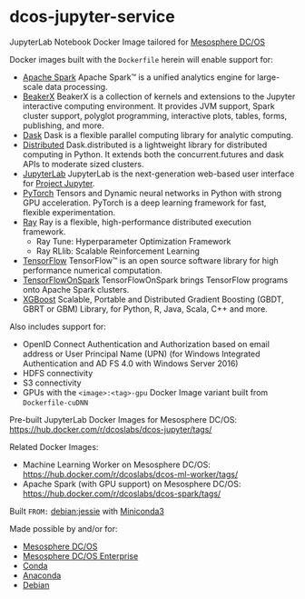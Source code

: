 # dcos-jupyter-service

JupyterLab Notebook Docker Image tailored for [Mesosphere DC/OS](https://dcos.io)

Docker images built with the `Dockerfile` herein will enable support for:
* [Apache Spark](https://spark.apache.org)
Apache Spark™ is a unified analytics engine for large-scale data processing.
* [BeakerX](http://beakerx.com)
BeakerX is a collection of kernels and extensions to the Jupyter interactive computing environment. It provides JVM support, Spark cluster support, polyglot programming, interactive plots, tables, forms, publishing, and more.
* [Dask](https://dask.readthedocs.io)
Dask is a flexible parallel computing library for analytic computing.
* [Distributed](https://distributed.readthedocs.io)
Dask.distributed is a lightweight library for distributed computing in Python. It extends both the concurrent.futures and dask APIs to moderate sized clusters.
* [JupyterLab](https://jupyterlab.readthedocs.io)
JupyterLab is the next-generation web-based user interface for [Project Jupyter](https://jupyter.org).
* [PyTorch](https://pytorch.org)
Tensors and Dynamic neural networks in Python with strong GPU acceleration. PyTorch is a deep learning framework for fast, flexible experimentation.
* [Ray](https://ray.readthedocs.io)
Ray is a flexible, high-performance distributed execution framework.
  * Ray Tune: Hyperparameter Optimization Framework
  * Ray RLlib: Scalable Reinforcement Learning
* [TensorFlow](https://www.tensorflow.org)
TensorFlow™ is an open source software library for high performance numerical computation.
* [TensorFlowOnSpark](https://github.com/yahoo/TensorFlowOnSpark)
TensorFlowOnSpark brings TensorFlow programs onto Apache Spark clusters.
* [XGBoost](https://xgboost.ai)
Scalable, Portable and Distributed Gradient Boosting (GBDT, GBRT or GBM) Library, for Python, R, Java, Scala, C++ and more.

Also includes support for:
* OpenID Connect Authentication and Authorization based on email address or User Principal Name (UPN) (for Windows Integrated Authentication and AD FS 4.0 with Windows Server 2016)
* HDFS connectivity
* S3 connectivity
* GPUs with the `<image>:<tag>-gpu` Docker Image variant built from `Dockerfile-cuDNN`

Pre-built JupyterLab Docker Images for Mesosphere DC/OS: https://hub.docker.com/r/dcoslabs/dcos-jupyter/tags/

Related Docker Images:
* Machine Learning Worker on Mesosphere DC/OS: https://hub.docker.com/r/dcoslabs/dcos-ml-worker/tags/
* Apache Spark (with GPU support) on Mesosphere DC/OS: https://hub.docker.com/r/dcoslabs/dcos-spark/tags/

Built `FROM:` [debian:jessie](https://hub.docker.com/r/library/debian) with [Miniconda3](https://repo.continuum.io/miniconda/)

Made possible by and/or for:
* [Mesosphere DC/OS](https://dcos.io)
* [Mesosphere DC/OS Enterprise](https://mesosphere.com/product)
* [Conda](https://conda.io)
* [Anaconda](https://www.anaconda.com)
* [Debian](https://www.debian.org)
